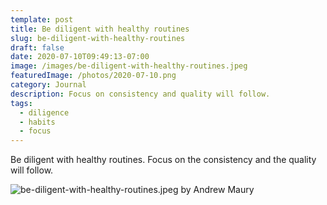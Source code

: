 ```yaml
---
template: post
title: Be diligent with healthy routines
slug: be-diligent-with-healthy-routines
draft: false
date: 2020-07-10T09:49:13-07:00
image: /images/be-diligent-with-healthy-routines.jpeg
featuredImage: /photos/2020-07-10.png
category: Journal
description: Focus on consistency and quality will follow.
tags:
  - diligence
  - habits
  - focus
---
```

Be diligent with healthy routines. Focus on the consistency and the quality will follow. 


![be-diligent-with-healthy-routines.jpeg by Andrew Maury](/images/be-diligent-with-healthy-routines.jpeg)
